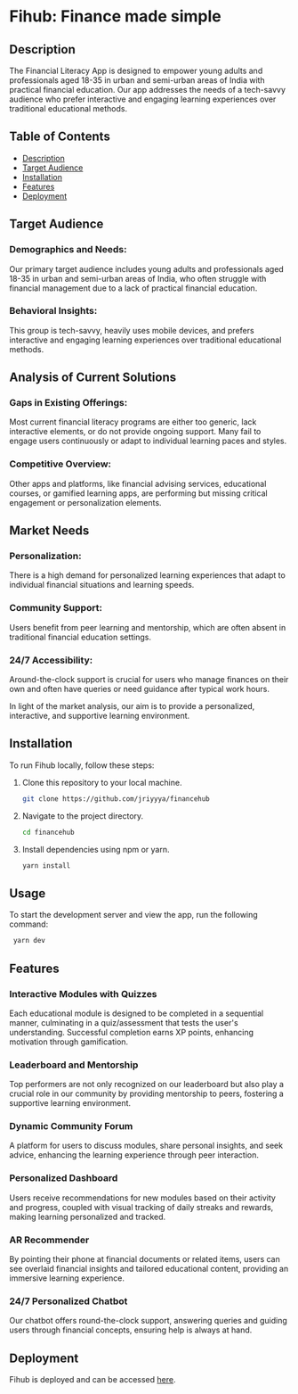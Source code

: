 # Fihub: Finance made simple

## Description
The Financial Literacy App is designed to empower young adults and professionals aged 18-35 in urban and semi-urban areas of India
with practical financial education. Our app addresses the needs of a tech-savvy audience who prefer interactive and engaging learning
experiences over traditional educational methods.

## Table of Contents

- [Description](#description)
- [Target Audience](#target-audience)
- [Installation](#installation)
- [Features](#features)
- [Deployment](#deployment)

## Target Audience
### Demographics and Needs:
Our primary target audience includes young adults and professionals aged 18-35 in urban and semi-urban areas of India, who often struggle with financial management due to a lack of practical financial education.

### Behavioral Insights:
This group is tech-savvy, heavily uses mobile devices, and prefers interactive and engaging learning experiences over traditional educational methods.

## Analysis of Current Solutions

### Gaps in Existing Offerings:
Most current financial literacy programs are either too generic, lack interactive elements, or do not provide ongoing support. Many fail to engage users continuously or adapt to individual learning paces and styles.

### Competitive Overview:
Other apps and platforms, like financial advising services, educational courses, or gamified learning apps, are performing but missing critical engagement or personalization elements.

## Market Needs

### Personalization:
There is a high demand for personalized learning experiences that adapt to individual financial situations and learning speeds.

### Community Support:
Users benefit from peer learning and mentorship, which are often absent in traditional financial education settings.

### 24/7 Accessibility:
Around-the-clock support is crucial for users who manage finances on their own and often have queries or need guidance after typical work hours.

In light of the market analysis, our aim is to provide a personalized, interactive, and supportive learning environment.

## Installation

To run Fihub locally, follow these steps:

1. Clone this repository to your local machine.

    ```bash
    git clone https://github.com/jriyyya/financehub
    ```

2. Navigate to the project directory.

    ```bash
    cd financehub
    ```

3. Install dependencies using npm or yarn.

    ```bash
    yarn install
    ```

## Usage

To start the development server and view the app, run the following command:

```bash
 yarn dev
```
## Features

### Interactive Modules with Quizzes
Each educational module is designed to be completed in a sequential manner, culminating in a quiz/assessment that tests the user's understanding. Successful completion earns XP points, enhancing motivation through gamification.

### Leaderboard and Mentorship
Top performers are not only recognized on our leaderboard but also play a crucial role in our community by providing mentorship to peers, fostering a supportive learning environment.

### Dynamic Community Forum
A platform for users to discuss modules, share personal insights, and seek advice, enhancing the learning experience through peer interaction.

### Personalized Dashboard
Users receive recommendations for new modules based on their activity and progress, coupled with visual tracking of daily streaks and rewards, making learning personalized and tracked.

### AR Recommender
By pointing their phone at financial documents or related items, users can see overlaid financial insights and tailored educational content, providing an immersive learning experience.

### 24/7 Personalized Chatbot
Our chatbot offers round-the-clock support, answering queries and guiding users through financial concepts, ensuring help is always at hand.

## Deployment

Fihub is deployed and can be accessed [here](https://fihub.vercel.app/).

